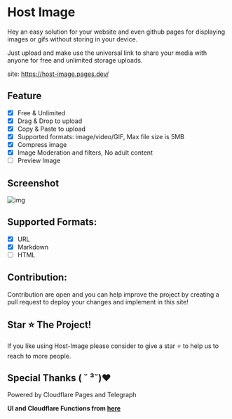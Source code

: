 # Host Image


Hey an easy solution for your website and even github pages for displaying images or gifs without storing in your device. 

Just upload and make use the universal link to share your media with anyone for free and unlimited storage uploads.

site: https://host-image.pages.dev/

## Feature

- [x] Free & Unlimited
- [x] Drag & Drop to upload
- [x] Copy & Paste to upload
- [x] Supported formats: image/video/GIF, Max file size is 5MB
- [x] Compress image
- [x] Image Moderation and filters, No adult content
- [ ] Preview Image

## Screenshot

![img](https://host-image.pages.dev/file/83ee788b99cfb15a340ce.png)

## Supported Formats:

- [x] URL
- [x] Markdown
- [ ] HTML

## Contribution:

Contribution are open and you can help improve the project by creating a pull request to deploy your changes and implement in this site!

## Star ⭐ The Project!

If you like using Host-Image please consider to give a star ⭐ to help us to reach to more people.

## Special Thanks (⁠ ⁠˘⁠ ⁠³⁠˘⁠)⁠♥

Powered by Cloudflare Pages and Telegraph

**UI and Cloudflare Functions from [here](https://github.com/cf-pages/Telegraph-Image)**
